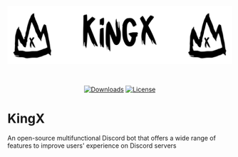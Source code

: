 <div align="center">
  <br />
  <p>
    <a href="https://github.com/HardXploitDev/KingX"><img src="https://github.com/HardXploitDev/KingX/blob/HardXploitDev-resources/KingX.png?raw=true" width="546" alt="banner" /></a>
  </p>
  <br />
  <p>
    <a href="https://github.com/EasyXploit/HelpBot/releases"><img src="https://img.shields.io/github/downloads/HardXploitDev/KingX/total
" alt="Downloads" /></a>
    <a href="https://github.com/EasyXploit/HelpBot/#license"><img src="https://img.shields.io/github/license/HardXploitDev/KingX
" alt="License" /></a>
  </p>
</div>


# KingX
An open-source multifunctional Discord bot that offers a wide range of features to improve users' experience on Discord servers
